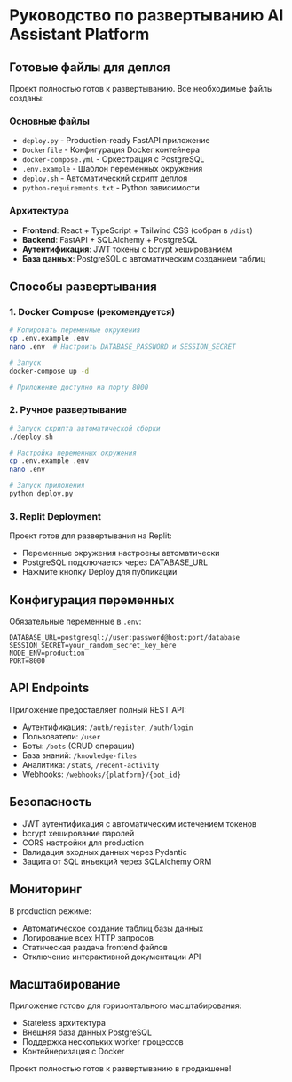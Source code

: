 # Руководство по развертыванию AI Assistant Platform

## Готовые файлы для деплоя

Проект полностью готов к развертыванию. Все необходимые файлы созданы:

### Основные файлы
- `deploy.py` - Production-ready FastAPI приложение
- `Dockerfile` - Конфигурация Docker контейнера
- `docker-compose.yml` - Оркестрация с PostgreSQL
- `.env.example` - Шаблон переменных окружения
- `deploy.sh` - Автоматический скрипт деплоя
- `python-requirements.txt` - Python зависимости

### Архитектура
- **Frontend**: React + TypeScript + Tailwind CSS (собран в `/dist`)
- **Backend**: FastAPI + SQLAlchemy + PostgreSQL
- **Аутентификация**: JWT токены с bcrypt хешированием
- **База данных**: PostgreSQL с автоматическим созданием таблиц

## Способы развертывания

### 1. Docker Compose (рекомендуется)
```bash
# Копировать переменные окружения
cp .env.example .env
nano .env  # Настроить DATABASE_PASSWORD и SESSION_SECRET

# Запуск
docker-compose up -d

# Приложение доступно на порту 8000
```

### 2. Ручное развертывание
```bash
# Запуск скрипта автоматической сборки
./deploy.sh

# Настройка переменных окружения
cp .env.example .env
nano .env

# Запуск приложения
python deploy.py
```

### 3. Replit Deployment
Проект готов для развертывания на Replit:
- Переменные окружения настроены автоматически
- PostgreSQL подключается через DATABASE_URL
- Нажмите кнопку Deploy для публикации

## Конфигурация переменных

Обязательные переменные в `.env`:
```env
DATABASE_URL=postgresql://user:password@host:port/database
SESSION_SECRET=your_random_secret_key_here
NODE_ENV=production
PORT=8000
```

## API Endpoints

Приложение предоставляет полный REST API:
- Аутентификация: `/auth/register`, `/auth/login`
- Пользователи: `/user`
- Боты: `/bots` (CRUD операции)
- База знаний: `/knowledge-files`
- Аналитика: `/stats`, `/recent-activity`
- Webhooks: `/webhooks/{platform}/{bot_id}`

## Безопасность

- JWT аутентификация с автоматическим истечением токенов
- bcrypt хеширование паролей
- CORS настройки для production
- Валидация входных данных через Pydantic
- Защита от SQL инъекций через SQLAlchemy ORM

## Мониторинг

В production режиме:
- Автоматическое создание таблиц базы данных
- Логирование всех HTTP запросов
- Статическая раздача frontend файлов
- Отключение интерактивной документации API

## Масштабирование

Приложение готово для горизонтального масштабирования:
- Stateless архитектура
- Внешняя база данных PostgreSQL
- Поддержка нескольких worker процессов
- Контейнеризация с Docker

Проект полностью готов к развертыванию в продакшене!